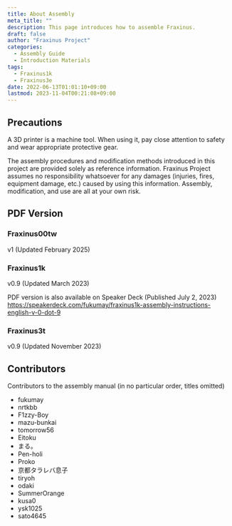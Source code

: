 ```yaml
---
title: About Assembly
meta_title: ""
description: This page introduces how to assemble Fraxinus.
draft: false
author: "Fraxinus Project"
categories:
  - Assembly Guide
  - Introduction Materials
tags:
  - Fraxinus1k
  - Fraxinus3e
date: 2022-06-13T01:01:10+09:00
lastmod: 2023-11-04T00:21:08+09:00
---
```


## Precautions

A 3D printer is a machine tool. When using it, pay close attention to safety and wear appropriate protective gear.

The assembly procedures and modification methods introduced in this project are provided solely as reference information. Fraxinus Project assumes no responsibility whatsoever for any damages (injuries, fires, equipment damage, etc.) caused by using this information. Assembly, modification, and use are all at your own risk.

## PDF Version

### Fraxinus00tw

v1 (Updated February 2025)

<script defer class="speakerdeck-embed" data-id="4649e988c59e452b9a89c38cba2da878" data-ratio="1.7777777777777777" src="//speakerdeck.com/assets/embed.js"></script>

### Fraxinus1k

v0.9 (Updated March 2023)

PDF version is also available on Speaker Deck (Published July 2, 2023)  
https://speakerdeck.com/fukumay/fraxinus1k-assembly-instructions-english-v-0-dot-9

<script defer class="speakerdeck-embed" data-id="8c6f469b12a44b9c824107550e629ef0" data-ratio="1.7777777777777777" src="//speakerdeck.com/assets/embed.js"></script>

### Fraxinus3t

v0.9 (Updated November 2023)

<script defer class="speakerdeck-embed" data-id="8d097bdb68a94c89adc554b83052494e" data-ratio="1.7777777777777777" src="//speakerdeck.com/assets/embed.js"></script>

## Contributors

Contributors to the assembly manual (in no particular order, titles omitted)

* fukumay
* nrtkbb
* F1zzy-Boy
* mazu-bunkai
* tomorrow56
* Eitoku
* まる。
* Pen-holi
* Proko
* 京都タラレバ息子
* tiryoh
* odaki
* SummerOrange
* kusa0
* ysk1025
* sato4645 
